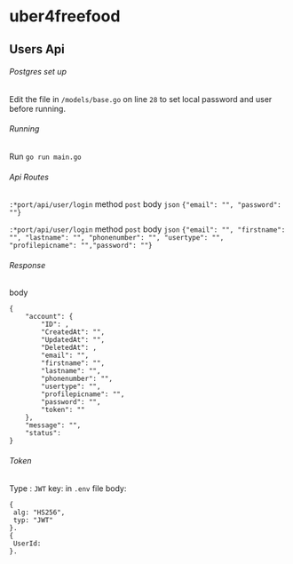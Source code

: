 # uber4freefood
## Users Api
###### Postgres set up
Edit the file in `/models/base.go` on line `28` to set local password and user before running.
###### Running
Run `go run main.go`
###### Api Routes
`:*port/api/user/login`
method `post`
body `json`
`{"email": "", "password": ""}`

`:*port/api/user/login`
method `post`
body `json`
`{"email": "", "firstname": "", "lastname": "", "phonenumber": "", "usertype": "", "profilepicname": "","password": ""}`

###### Response
body 
```
{
    "account": {
        "ID": ,
        "CreatedAt": "",
        "UpdatedAt": "",
        "DeletedAt": ,
        "email": "",
        "firstname": "",
        "lastname": "",
        "phonenumber": "",
        "usertype": "",
        "profilepicname": "",
        "password": "",
        "token": ""
    },
    "message": "",
    "status": 
}
```
###### Token
Type : `JWT`
key: in `.env` file
body:
```
{
 alg: "HS256",
 typ: "JWT"
}.
{
 UserId: 
}.
```